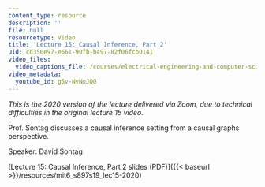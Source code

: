 ```yaml
---
content_type: resource
description: ''
file: null
resourcetype: Video
title: 'Lecture 15: Causal Inference, Part 2'
uid: cd350e97-e661-90fb-b497-82f06fcb0141
video_files:
  video_captions_file: /courses/electrical-engineering-and-computer-science/6-s897-machine-learning-for-healthcare-spring-2019/lecture-videos/lecture-15-causal-inference-part-2/g5v-NvNoJQQ.vtt
video_metadata:
  youtube_id: g5v-NvNoJQQ
---
```


_This is the 2020 version of the lecture delivered via Zoom, due to technical difficulties in the original lecture 15 video._

Prof. Sontag discusses a causal inference setting from a causal graphs perspective.

Speaker: David Sontag

[Lecture 15: Causal Inference, Part 2 slides (PDF)]({{< baseurl >}}/resources/mit6_s897s19_lec15-2020)